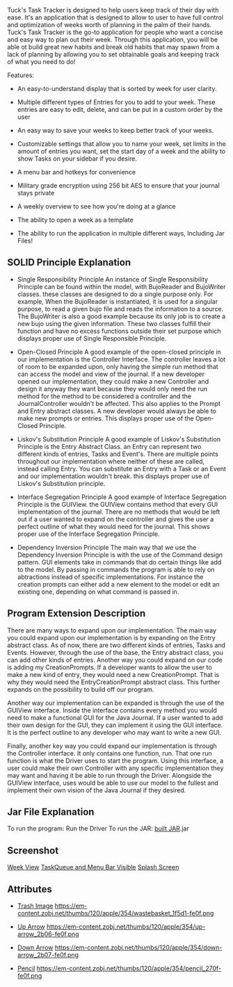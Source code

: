 Tuck's Task Tracker is designed to help users keep track of their day with ease. It's an application that is designed
to allow to user to have full control and optimization of weeks worth of planning in the palm of their hands. Tuck's Task Tracker is the go-to application for people who want a concise and easy way to plan out their week. Through this
application, you will be able ot build great new habits and break old habits that may spawn from a lack of planning by
allowing you to set obtainable goals and keeping track of what you need to do!

Features:
- An easy-to-understand display that is sorted by week for user clarity. 

- Multiple different types of Entries for you to add to your week. These entries are easy to edit, delete, and can be
put in a custom order by the user

- An easy way to save your weeks to keep better track of your weeks.

- Customizable settings that allow you to name your week, set limits in the amount of entries you want, set the start 
day of a week and the ability to show Tasks on your sidebar if you desire.

- A menu bar and hotkeys for convenience

- Military grade encryption using 256 bit AES to ensure that your journal stays private

- A weekly overview to see how you're doing at a glance

- The ability to open a week as a template

- The ability to run the application in multiple different ways, Including Jar Files!

## SOLID Principle Explanation
- Single Responsibility Principle
An instance of Single Responsibility Principle can be found within the model, with BujoReader and BujoWriter classes. these
classes are designed to do a single purpose only. For example, When the BujoReader is instantiated, it is used for a 
singular purpose, to read a given bujo file and reads the information to a source. The BujoWriter is also a good example 
because its only job is to create a new bujo using the given information. These two classes fulfill their function and 
have no excess functions outside their set purpose which displays proper use of Single Responsible Principle.

- Open-Closed Principle
A good example of the open-closed principle in our implementation is the Controller Interface. The controller leaves a 
lot of room to be expanded upon, only having the simple run method that can access the model and view of the journal. 
If a new developer opened our implementation, they could make a new Controller and design it anyway they want because
they would only need the run method for the method to be considered a controller and the JournalController wouldn't be
affected. This also applies to the Prompt and Entry abstract classes. A new developer would always be able to make new
prompts or entries. This displays proper use of the Open-Closed Principle.

- Liskov's Substitution Principle
A good example of Liskov's Substitution Principle is the Entry Abstract Class. an Entry can represent two different
kinds of entries, Tasks and Event's. There are multiple points throughout our implementation where neither of these are
called, instead calling Entry. You can substitute an Entry with a Task or an Event and our implementation wouldn't break.
this displays proper use of Liskov's Substitution principle.

- Interface Segregation Principle
A good example of Interface Segregation Principle is the GUIView. the GUIView contains method that every GUI 
implementation of the journal. There are no methods that would be left out if a user wanted to expand on the controller
and gives the user a perfect outline of what they would need for the journal. This shows proper use of the Interface 
Segregation Principle.

- Dependency Inversion Principle
The main way that we use the Dependency Inversion Principle is with the use of the Command design pattern. GUI elements
take in commands that do certain things like add to the model. By passing in commands the program is able to rely on abtractions
instead of specific implementations. For instance the creation prompts can either add a new element to the model or edit an existing one,
depending on what command is passed in. 

## Program Extension Description
There are many ways to expand upon our implementation. The main way you could expand upon our implementation is by
expanding on the Entry abstract class. As of now, there are two different kinds of entries, Tasks and Events. 
However, through the use of the base, the Entry abstract class, you can add other kinds of entries. Another way
you could expand on our code is adding my CreationPrompts. If a developer wants to allow the user to make a new kind
of entry, they would need a new CreationPrompt. That is why they would need the EntryCreationPrompt abstract class.
This further expands on the possibility to build off our program.

Another way our implementation can be expanded is through the use of the GUIView interface. Inside the interface 
contains every method you would need to make a functional GUI for the Java Journal. If a user wanted to add their
own design for the GUI, they can implement it using the GUI interface. It is the perfect outline to any developer
who may want to write a new GUI.

Finally, another key way you could expand our implementation is through the Controller interface. It only contains
one function, run. That one run function is what the Driver uses to start the program. Using this interface, a user
could make their own Controller with any specific implementation they may want and having it be able to run through
the Driver. Alongside the GUIView interface, uses would be able to use our model to the fullest and implement their
own vision of the Java Journal if they desired.

## Jar File Explanation
To run the program: Run the Driver
To run the JAR: [built JAR](build/fatJar/$pa05-tucks-task-tracker).jar

## Screenshot
[Week View](opening_view.png)
[TaskQueue and Menu Bar Visible](Feature_Showcase.png)
[Splash Screen](Splash_Screen.png)

## Attributes
- [Trash Image](src/main/resources/trash.png)
https://em-content.zobj.net/thumbs/120/apple/354/wastebasket_1f5d1-fe0f.png

- [Up Arrow](src/main/resources/up.png)
https://em-content.zobj.net/thumbs/120/apple/354/up-arrow_2b06-fe0f.png

- [Down Arrow](src/main/resources/down.png)
https://em-content.zobj.net/thumbs/120/apple/354/down-arrow_2b07-fe0f.png

- [Pencil](src/main/resources/pencil.png)
https://em-content.zobj.net/thumbs/120/apple/354/pencil_270f-fe0f.png